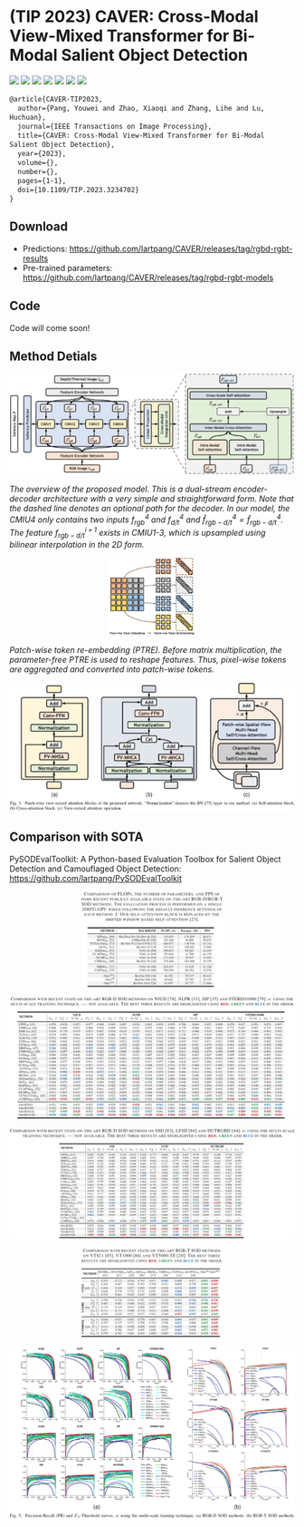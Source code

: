 # (TIP 2023) CAVER: Cross-Modal View-Mixed Transformer for Bi-Modal Salient Object Detection

[![](https://img.shields.io/badge/License-MIT-green.svg)](https://opensource.org/licenses/MIT)
![](https://img.shields.io/github/last-commit/lartpang/CAVER?style=flat-square)
![](https://img.shields.io/github/issues/lartpang/CAVER?style=flat-square)
![](https://img.shields.io/github/stars/lartpang/CAVER?style=flat-square)
[![](https://img.shields.io/badge/Arxiv-Paper-red?style=flat-square)](https://arxiv.org/abs/2112.02363)
[![](https://img.shields.io/badge/IEEE-Paper-red?style=flat-square)](https://ieeexplore.ieee.org/document/10015667)
[![](https://img.shields.io/badge/Page-Project-pink?style=flat-square)](https://lartpang.github.io/docs/caver.html)

```
@article{CAVER-TIP2023,
  author={Pang, Youwei and Zhao, Xiaoqi and Zhang, Lihe and Lu, Huchuan},
  journal={IEEE Transactions on Image Processing},
  title={CAVER: Cross-Modal View-Mixed Transformer for Bi-Modal Salient Object Detection},
  year={2023},
  volume={},
  number={},
  pages={1-1},
  doi={10.1109/TIP.2023.3234702}
}
```

## Download

- Predictions: https://github.com/lartpang/CAVER/releases/tag/rgbd-rgbt-results
- Pre-trained parameters: https://github.com/lartpang/CAVER/releases/tag/rgbd-rgbt-models

## Code

Code will come soon!

## Method Detials

![](./assets/net.jpg)

*The overview of the proposed model. This is a dual-stream encoder-decoder architecture with a very simple and straightforward form. Note that the dashed line denotes an optional path for the decoder. In our model, the CMIU4 only contains two inputs $f^{4}_{rgb}$ and $f^{4}_{d/t}$ and $\hat{f}^{4}_{rgb-d/t}=\tilde{f}^{4}_{rgb-d/t}$. The feature $f^{i+1}_{rgb-d/t}$ exists in CMIU1-3, which is upsampled using bilinear interpolation in the 2D form.*

<div align="center">
<img src="./assets/ptre.jpg" width="30%">
</div>

*Patch-wise token re-embedding (PTRE). Before matrix multiplication, the parameter-free PTRE is used to reshape features. Thus, pixel-wise tokens are aggregated and converted into patch-wise tokens.*

![](./assets/vma.jpg)

## Comparison with SOTA

PySODEvalToolkit: A Python-based Evaluation Toolbox for Salient Object Detection and Camouflaged Object Detection: <https://github.com/lartpang/PySODEvalToolkit>

<div align="center">
<img src="./assets/flops-params-fps.jpg" width="50%">
</div>

![](./assets/rgbd-results-0.jpg)

![](./assets/rgbd-results-1.jpg)

<div align="center">
<img src="./assets/rgbt-results.jpg" width="50%">
</div>

![](./assets/prfm.jpg)

